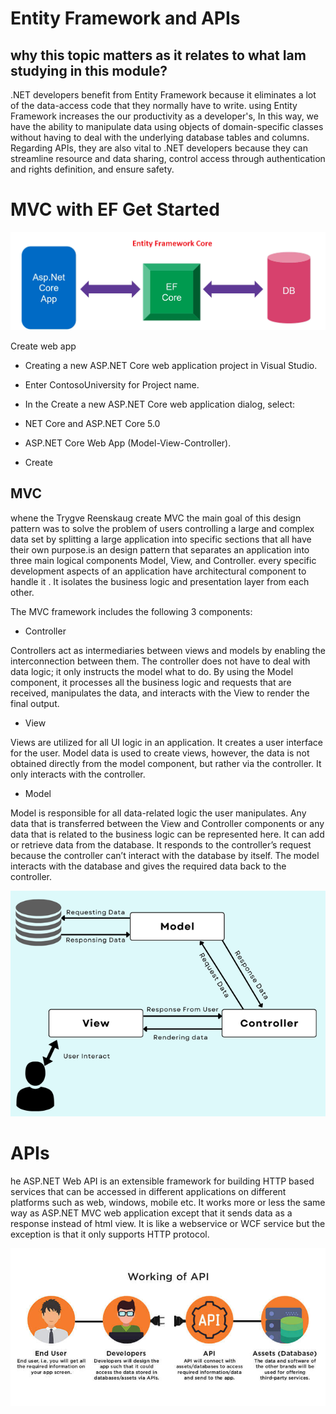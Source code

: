 
# Entity Framework and APIs


## why this topic matters as it relates to what Iam studying in this module?


.NET developers benefit from Entity Framework because it eliminates a lot of the data-access code that they normally have to write. using Entity Framework increases the our productivity as a developer's, In this way, we have the ability to manipulate data using objects of domain-specific classes without having to deal with the underlying database tables and columns. Regarding APIs, they are also vital to .NET developers because they can streamline resource and data sharing, control access through authentication and rights definition, and ensure safety.


# MVC with EF Get Started 

 
![In Browser](./Image/7.png)

Create web app

 - Creating a new ASP.NET Core web application project in Visual Studio.

-  Enter ContosoUniversity for Project name. 

- In the Create a new ASP.NET Core web application dialog, select: 

- NET Core and ASP.NET Core 5.0

- ASP.NET Core Web App (Model-View-Controller).

- Create



## MVC

whene the Trygve Reenskaug create MVC the main goal of this design pattern was to solve the problem of users controlling a large and complex data set by splitting a large application into specific sections that all have their own purpose.is an design pattern that separates an application into three main logical components Model, View, and Controller. every specific development aspects of an application have architectural component to handle it . It isolates the business logic and presentation layer from each other.


The MVC framework includes the following 3 components:

- Controller

Controllers act as intermediaries between views and models by enabling the interconnection between them. The controller does not have to deal with data logic; it only instructs the model what to do. By using the Model component, it processes all the business logic and requests that are received, manipulates the data, and interacts with the View to render the final output.


- View

Views are utilized for all UI logic in an application. It creates a user interface for the user. Model data is used to create views, however, the data is not obtained directly from the model component, but rather via the controller. It only interacts with the controller.


- Model

Model is responsible for all data-related logic the user manipulates. Any data that is transferred between the View and Controller components or any data that is related to the business logic can be represented here. It can add or retrieve data from the database. It responds to the controller’s request because the controller can’t interact with the database by itself. The model interacts with the database and gives the required data back to the controller.


![In Browser](./Image/8.png)




# APIs


he ASP.NET Web API is an extensible framework for building HTTP based services that can be accessed in different applications on different platforms such as web, windows, mobile etc. It works more or less the same way as ASP.NET MVC web application except that it sends data as a response instead of html view. It is like a webservice or WCF service but the exception is that it only supports HTTP protocol.


![In Browser](./Image/9.jpg)

